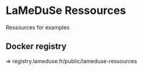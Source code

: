 # LaMeDuSe Ressources 
Ressources for examples

## Docker registry
=> registry.lameduse.fr/public/lameduse-ressources
